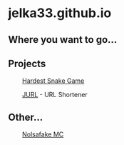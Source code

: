 # jelka33.github.io

## Where you want to go...
## Projects
&nbsp;&nbsp;&nbsp;&nbsp;&nbsp;&nbsp;&nbsp;&nbsp;[Hardest Snake Game](hardest-snake-game/)

&nbsp;&nbsp;&nbsp;&nbsp;&nbsp;&nbsp;&nbsp;&nbsp;[JURL](jurl/) - URL Shortener

## Other...
&nbsp;&nbsp;&nbsp;&nbsp;&nbsp;&nbsp;&nbsp;&nbsp;[Nolsafake MC](nolsafake/mc)
